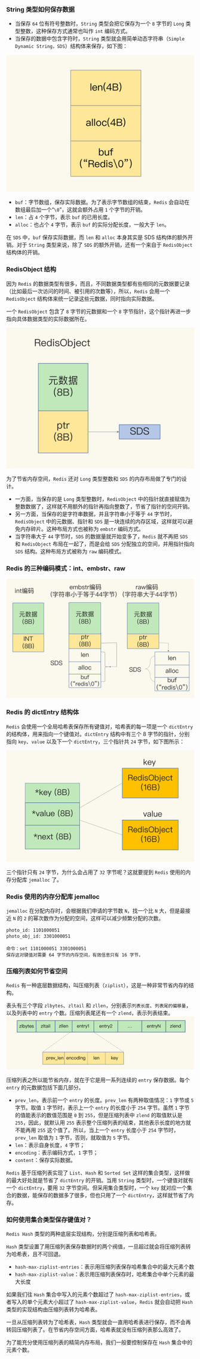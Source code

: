 ### String 类型如何保存数据
- 当保存 `64` 位有符号整数时，`String` 类型会把它保存为一个 `8` 字节的 `Long` 类型整数，这种保存方式通常也叫作 `int` 编码方式。
- 当保存的数据中包含字符时，`String` 类型就会用简单动态字符串（`Simple Dynamic String，SDS`）结构体来保存，如下图：

![Redis的SDS结构](../../Picture/Redis的SDS结构.jpeg)

- `buf`：字节数组，保存实际数据。为了表示字节数组的结束，`Redis` 会自动在数组最后加一个“`\0`”，这就会额外占用 `1` 个字节的开销。
- `len`：占 `4` 个字节，表示 `buf` 的已用长度。
- `alloc`：也占个 `4` 字节，表示 `buf` 的实际分配长度，一般大于 `len`。

在 `SDS` 中，`buf` 保存实际数据，而 `len` 和 `alloc` 本身其实是 SDS 结构体的额外开销。对于 `String` 类型来说，除了 `SDS` 的额外开销，还有一个来自于 `RedisObject` 结构体的开销。

### RedisObject 结构

因为 `Redis` 的数据类型有很多，而且，不同数据类型都有些相同的元数据要记录（比如最后一次访问的时间、被引用的次数等），所以，`Redis` 会用一个 `RedisObject` 结构体来统一记录这些元数据，同时指向实际数据。

一个 `RedisObject` 包含了 `8` 字节的元数据和一个 `8` 字节指针，这个指针再进一步指向具体数据类型的实际数据所在。

![RedisObject具体结构](../../Picture/RedisObject具体结构.jpeg)

为了节省内存空间，`Redis` 还对 `Long` 类型整数和 `SDS` 的内存布局做了专门的设计。

- 一方面，当保存的是 `Long` 类型整数时，`RedisObject` 中的指针就直接赋值为整数数据了，这样就不用额外的指针再指向整数了，节省了指针的空间开销。
- 另一方面，当保存的是字符串数据，并且字符串小于等于 `44` 字节时，`RedisObject` 中的元数据、指针和 `SDS` 是一块连续的内存区域，这样就可以避免内存碎片。这种布局方式也被称为 `embstr` 编码方式。
- 当字符串大于 `44` 字节时，`SDS` 的数据量就开始变多了，`Redis` 就不再把 `SDS` 和 `RedisObject` 布局在一起了，而是会给 `SDS` 分配独立的空间，并用指针指向 `SDS` 结构。这种布局方式被称为 `raw` 编码模式。

### Redis 的三种编码模式：int、embstr、raw 
![RedisObject三种编码模式示意图](../../Picture/RedisObject三种编码模式示意图.jpeg)

### Redis 的 dictEntry 结构体
`Redis` 会使用一个全局哈希表保存所有键值对，哈希表的每一项是一个 `dictEntry` 的结构体，用来指向一个键值对。`dictEntry` 结构中有三个 8 字节的指针，分别指向 `key`、`value` 以及下一个 `dictEntry`，三个指针共 `24` 字节，如下图所示：

![Redis的dictEntry结构体](../../Picture/Redis的dictEntry结构体.jpeg)

三个指针只有 `24` 字节，为什么会占用了 `32` 字节呢？这就要提到 `Redis` 使用的内存分配库 `jemalloc` 了。

### Redis 使用的内存分配库 jemalloc
`jemalloc` 在分配内存时，会根据我们申请的字节数 `N`，找一个比 `N` 大，但是最接近 `N` 的 `2` 的幂次数作为分配的空间，这样可以减少频繁分配的次数。

```
photo_id: 1101000051
photo_obj_id: 3301000051

命令：set 1101000051 3301000051 
保存这对键值对需要 64 字节的内存空间，有效信息只有 16 字节，
```

### 压缩列表如何节省空间

`Redis` 有一种底层数据结构，叫压缩列表（`ziplist`），这是一种非常节省内存的结构。

表头有三个字段 `zlbytes`、`zltail` 和 `zllen`，分别表示`列表长度`、`列表尾的偏移量`，以及列表中的 `entry` 个数。压缩列表尾还有一个 `zlend`，表示列表结束。
![redis压缩列表结构](../../Picture/redis压缩列表结构.jpeg)

压缩列表之所以能节省内存，就在于它是用一系列连续的 `entry` 保存数据。每个 `entry` 的元数据包括下面几部分。
- `prev_len`，表示前一个 `entry` 的长度。`prev_len` 有两种取值情况：`1` 字节或 `5` 字节。取值 `1` 字节时，表示上一个 `entry` 的长度小于 `254` 字节。虽然 `1` 字节的值能表示的数值范围是 `0` 到 `255`，但是压缩列表中 `zlend` 的取值默认是 `255`，因此，就默认用 `255` 表示整个压缩列表的结束，其他表示长度的地方就不能再用 `255` 这个值了。所以，当上一个 `entry` 长度小于 `254` 字节时，`prev_len` 取值为 `1` 字节，否则，就取值为 `5` 字节。
- `len`：表示自身长度，`4` 字节；
- `encoding`：表示编码方式，`1` 字节；
- `content`：保存实际数据。


`Redis` 基于压缩列表实现了 `List`、`Hash` 和 `Sorted Set` 这样的集合类型，这样做的最大好处就是节省了 `dictEntry` 的开销。当用 `String` 类型时，一个键值对就有一个 `dictEntry`，要用 `32` 字节空间。但采用集合类型时，一个 `key` 就对应一个集合的数据，能保存的数据多了很多，但也只用了一个 `dictEntry`，这样就节省了内存。


### 如何使用集合类型保存键值对？

`Redis Hash` 类型的两种底层实现结构，分别是压缩列表和哈希表。

`Hash` 类型设置了用压缩列表保存数据时的两个阀值，一旦超过就会将压缩列表转为哈希表，且不可回退。

- `hash-max-ziplist-entries`：表示用压缩列表保存哈希集合中的最大元素个数
- `hash-max-ziplist-value`：表示用压缩列表保存时，哈希集合中单个元素的最大长度

如果我们往 `Hash` 集合中写入的元素个数超过了 `hash-max-ziplist-entries`，或者写入的单个元素大小超过了 `hash-max-ziplist-value`，`Redis` 就会自动把 `Hash` 类型的实现结构由压缩列表转为哈希表。

一旦从压缩列表转为了哈希表，`Hash` 类型就会一直用哈希表进行保存，而不会再转回压缩列表了。在节省内存空间方面，哈希表就没有压缩列表那么高效了。

为了能充分使用压缩列表的精简内存布局，我们一般要控制保存在 `Hash` 集合中的元素个数。